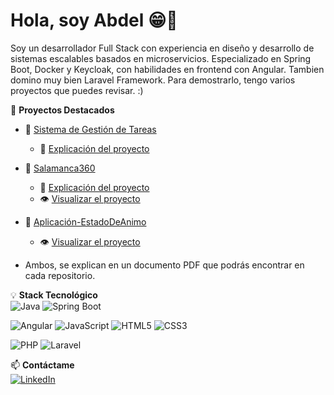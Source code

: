 # Hola, soy Abdel 😁👋  

Soy un desarrollador Full Stack con experiencia en diseño y desarrollo de sistemas escalables basados en microservicios. Especializado en Spring Boot, Docker y Keycloak, con habilidades en frontend con Angular. 
Tambien domino muy bien Laravel Framework. Para demostrarlo, tengo varios proyectos que puedes revisar. :)

📌 **Proyectos Destacados**  
- 🔹 [Sistema de Gestión de Tareas](https://github.com/abdel-1234/Sistema-Gestion-Tareas)
  - 📄 [Explicación del proyecto](https://github.com/Abdel-1234/Sistema-Gestion-Tareas/blob/main/Documentacion_Y_Explicacion_Del_Proyecto.pdf)

- 🔹 [Salamanca360](https://github.com/Abdel-1234/Salamanca360)
  - 📄 [Explicación del proyecto](https://github.com/Abdel-1234/Salamanca360/blob/master/A-Explicacion_Y_Documentacion_Del_Proyecto.pdf)  
  - 👁️ [Visualizar el proyecto](https://youtu.be/k8CSaNMOgMo)

- 🔹 [Aplicación-EstadoDeAnimo](https://github.com/Abdel-1234/Aplicacion-EstadoDeAnimo) 
  - 👁️ [Visualizar el proyecto](https://github.com/Abdel-1234/Aplicacion-EstadoDeAnimo/blob/main/Vistas.pdf)
- Ambos, se explican en un documento PDF que podrás encontrar en cada repositorio.

💡 **Stack Tecnológico**  
![Java](https://img.shields.io/badge/Java-ED8B00?style=for-the-badge&logo=openjdk&logoColor=white)  ![Spring Boot](https://img.shields.io/badge/Spring%20Boot-6DB33F?style=for-the-badge&logo=spring&logoColor=white)  

![Angular](https://img.shields.io/badge/Angular-DD0031?style=for-the-badge&logo=angular&logoColor=white)  ![JavaScript](https://img.shields.io/badge/JavaScript-F7DF1E?style=for-the-badge&logo=javascript&logoColor=black)  ![HTML5](https://img.shields.io/badge/HTML5-E34F26?style=for-the-badge&logo=html5&logoColor=white)  ![CSS3](https://img.shields.io/badge/CSS3-1572B6?style=for-the-badge&logo=css3&logoColor=white)  

![PHP](https://img.shields.io/badge/PHP-777BB4?style=for-the-badge&logo=php&logoColor=white)  ![Laravel](https://img.shields.io/badge/Laravel-FF2D20?style=for-the-badge&logo=laravel&logoColor=white)  


📫 **Contáctame**  
[![LinkedIn](https://img.shields.io/badge/LinkedIn-0077B5?style=for-the-badge&logo=linkedin&logoColor=white)](https://www.linkedin.com/in/abdessamad-oubrahim-akkouh-605050311/)




